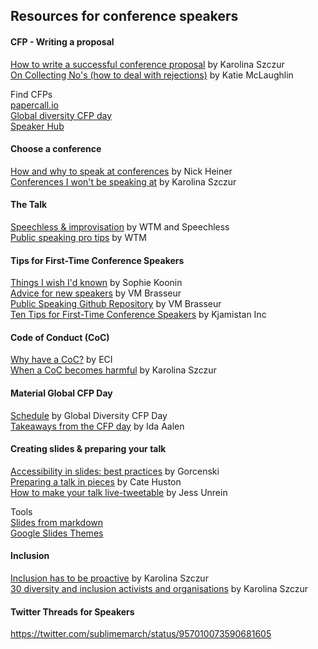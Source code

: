 
## Resources for conference speakers

#### CFP - Writing a proposal

[How to write a successful conference proposal](https://medium.com/@fox/how-to-write-a-successful-conference-proposal-4461509d3e32) by Karolina Szczur <br>
[On Collecting No's (how to deal with rejections)](http://glasnt.com/blog/2017/04/11/on-collecting-nos.html) by Katie McLaughlin <br>

Find CFPs <br>
[papercall.io](https://www.papercall.io/) <br>
[Global diversity CFP day](https://www.globaldiversitycfpday.com/cfps) <br>
[Speaker Hub](https://speakerhub.com/) <br>


#### Choose a conference
[How and why to speak at conferences](https://hackernoon.com/how-and-why-to-speak-at-tech-conferences-1d50a3f548e0) by Nick Heiner <br>
[Conferences I won't be speaking at](https://medium.com/@fox/conferences-i-wont-be-speaking-at-a60b9beed97b) by Karolina Szczur <br>

#### The Talk

[Speechless & improvisation](https://app.luminpdf.com/viewer/2Qed5EspovAx4neDT?sk=c704b929-8451-4fa5-96b1-8c46c17e9ec5) by WTM and Speechless <br>
[Public speaking pro tips](https://www.youtube.com/playlist?list=PLNBb8OktVDKt_WpKsIdpQPayDmj8haJqA) by WTM <br>

#### Tips for First-Time Conference Speakers

[Things I wish I'd known](https://medium.com/@sophie.koonin/things-i-wish-id-known-tips-for-first-time-conference-speakers-ffa4ca438ea) by Sophie Koonin <br>
[Advice for new speakers](http://anonymoushash.vmbrasseur.com/2017/09/11/advice-for-new-speakers/) by VM Brasseur <br>
[Public Speaking Github Repository](https://github.com/vmbrasseur/Public_Speaking) by VM Brasseur <br>
[Ten Tips for First-Time Conference Speakers](https://blog.kjamistan.com/ten-tips-for-first-time-conference-speakers/) by Kjamistan Inc <br>

#### Code of Conduct (CoC)
[Why have a CoC?](http://www.ethics.org/resources/free-toolkit/code-of-conduct) by ECI <br>
[When a CoC becomes harmful](https://medium.com/@fox/when-a-code-of-conduct-becomes-harmful-1d4e737ff7aa) by Karolina Szczur <br>

#### Material Global CFP Day
[Schedule](https://www.globaldiversitycfpday.com/schedule) by Global Diversity CFP Day <br>
[Takeaways from the CFP day](https://medium.com/confrere/be-a-conference-speaker-takeaways-from-the-global-diversity-cfp-day-in-berlin-f1f51401f5d2) by Ida Aalen <br>

#### Creating slides & preparing your talk
[Accessibility in slides: best practices](https://github.com/Gorcenski/accessible-slides) by Gorcenski <br>
[Preparing a talk in pieces](https://cate.blog/2017/05/25/preparing-a-talk-in-pieces/) by Cate Huston <br>
[How to make your talk live-tweetable](https://t.co/nzz2IuZU1L) by Jess Unrein <br>

Tools <br>
[Slides from markdown](https://www.decksetapp.com/) <br>
[Google Slides Themes](http://www.slidescarnival.com/) <br>

#### Inclusion
[Inclusion has to be proactive](https://medium.com/@fox/inclusion-has-to-be-proactive-b01a37f85148)  by Karolina Szczur <br>
[30 diversity and inclusion activists and organisations](https://medium.com/@fox/30-diversity-and-inclusion-activists-and-organisations-8b39b6bf537b) by Karolina Szczur <br>

#### Twitter Threads for Speakers
https://twitter.com/sublimemarch/status/957010073590681605
